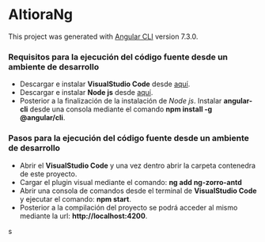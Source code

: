 # AltioraNg

This project was generated with [Angular CLI](https://github.com/angular/angular-cli) version 7.3.0.

### Requisitos para la ejecución del código fuente desde un ambiente de desarrollo

- Descargar e instalar **VisualStudio Code** desde [aquí](https://code.visualstudio.com/download).
- Descargar e instalar **Node js** desde [aquí](https://nodejs.org/es/).
- Posterior a la finalización de la instalación de *Node js*. Instalar **angular-cli** desde una consola mediante el comando **npm install -g @angular/cli**.

### Pasos para la ejecución del código fuente desde un ambiente de desarrollo
- Abrir el **VisualStudio Code** y una vez dentro abrir la carpeta contenedra de este proyecto.
- Cargar el plugin visual mediante el comando: **ng add ng-zorro-antd**
- Abrir una consola de comandos desde el terminal de **VisualStudio Code** y ejecutar el comando: **npm start**.
- Posterior a la compilación del proyecto se podrá acceder al mismo mediante la url: **http://localhost:4200**.

s
